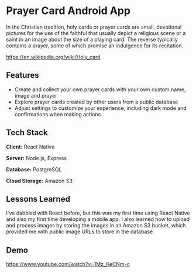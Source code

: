 
# Prayer Card Android App

In the Christian tradition, holy cards or prayer cards are small, devotional pictures for the use of the faithful that usually depict a religious scene or a saint in an image about the size of a playing card. The reverse typically contains a prayer, some of which promise an indulgence for its recitation.

https://en.wikipedia.org/wiki/Holy_card

## Features

- Create and collect your own prayer cards with your own custom name, image and prayer
- Explore prayer cards created by other users from a public database
- Adjust settings to customize your experience, including dark mode and confirmations when making actions


## Tech Stack

**Client:** React Native

**Server:** Node.js, Express

**Database:** PostgreSQL

**Cloud Storage:** Amazon S3


## Lessons Learned

I've dabbled with React before, but this was my first time using React Native and also my first time developing a mobile app. I also learned how to upload and process images by storing the images in an Amazon S3 bucket, which provided me with public image URLs to store in the database.

## Demo

https://www.youtube.com/watch?v=1Mz_KeCNm-c

